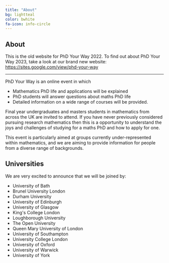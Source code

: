 ```yaml
---
title: "About"
bg: lightteal
color: bwhite
fa-icon: info-circle
---
```



## About

This is the old website for PhD Your Way 2022. To find out about PhD Your Way 2023, take a look at our brand new website: https://sites.google.com/view/phd-your-way

---

PhD Your Way is an online event in which

* Mathematics PhD life and applications will be explained
* PhD students will answer questions about maths PhD life
* Detailed information on a wide range of courses will be provided.

Final year undergraduates and masters students in mathematics from across the UK are invited to attend. If you have never previously considered pursuing research mathematics then this is a opportunity to understand the joys and challenges of studying for a maths PhD and how to apply for one.

This event is particularly aimed at groups currently under-represented within mathematics, and we are aiming to provide information for people from a diverse range of backgrounds.

## Universities
We are very excited to announce that we will be joined by:
* University of Bath
* Brunel University London
* Durham University
* University of Edinburgh
* University of Glasgow
* King's College London
* Loughborough University
* The Open University
* Queen Mary University of London
* University of Southampton
* University College London
* University of Oxford
* University of Warwick
* University of York

